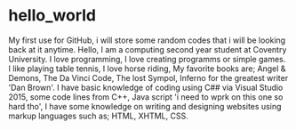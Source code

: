 # hello_world
My first use for GitHub, i will store some random codes that i will be looking back at it anytime. 
Hello, I am a computing second year student at Coventry University. 
I love programming, I love creating programms or simple games.
I like playing table tennis, 
I love horse riding, 
My favorite books are; Angel & Demons, The Da Vinci Code, The lost Sympol, Inferno for the greatest writer 'Dan Brown'. 
I have basic knowledge of coding using C## via Visual Studio 2015, some code lines from C++, Java script 'i need to wprk on this one so hard tho', 
I have some knowledge on writing and designing websites using markup languages such as; HTML, XHTML, CSS. 

